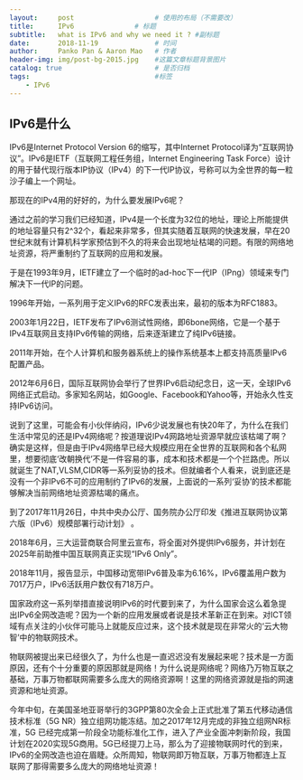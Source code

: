 ```yaml
---
layout:     post                    # 使用的布局（不需要改）
title:      IPv6               # 标题 
subtitle:   what is IPv6 and why we need it ? #副标题
date:       2018-11-19              # 时间
author:     Panko Pan & Aaron Mao   # 作者
header-img: img/post-bg-2015.jpg    #这篇文章标题背景图片
catalog: true                       # 是否归档
tags:                               #标签
    - IPv6
---
```


## IPv6是什么 
IPv6是Internet Protocol Version 6的缩写，其中Internet Protocol译为“互联网协议”。IPv6是IETF（互联网工程任务组，Internet Engineering Task Force）设计的用于替代现行版本IP协议（IPv4）的下一代IP协议，号称可以为全世界的每一粒沙子编上一个网址。
    
那现在的IPv4用的好好的，为什么要发展IPv6呢？
    
通过之前的学习我们已经知道，IPv4是一个长度为32位的地址，理论上所能提供的地址容量只有2^32个，看起来非常多，但其实随着互联网的快速发展，早在20世纪末就有计算机科学家预估到不久的将来会出现地址枯竭的问题。有限的网络地址资源，将严重制约了互联网的应用和发展。
    
于是在1993年9月，IETF建立了一个临时的ad-hoc下一代IP（IPng）领域来专门解决下一代IP的问题。
    
1996年开始，一系列用于定义IPv6的RFC发表出来，最初的版本为RFC1883。
    
2003年1月22日，IETF发布了IPv6测试性网络，即6bone网络，它是一个基于IPv4互联网且支持IPv6传输的网络，后来逐渐建立了纯IPv6链接。
    
2011年开始，在个人计算机和服务器系统上的操作系统基本上都支持高质量IPv6配置产品。
    
2012年6月6日，国际互联网协会举行了世界IPv6启动纪念日，这一天，全球IPv6网络正式启动。多家知名网站，如Google、Facebook和Yahoo等，开始永久性支持IPv6访问。
    
说到了这里，可能会有小伙伴纳闷，IPv6少说发展也有快20年了，为什么在我们生活中常见的还是IPv4网络呢？按道理说IPv4网路地址资源早就应该枯竭了啊？确实是这样，但是由于IPv4网络早已经大规模应用在全世界的互联网和各个私网里，想要彻底‘改朝换代’不是一件容易的事，成本和技术都是一个个拦路虎。所以就诞生了NAT,VLSM,CIDR等一系列妥协的技术。但就编者个人看来，说到底还是没有一个非IPv6不可的应用制约了IPv6的发展，上面说的一系列‘妥协’的技术都能够解决当前网络地址资源枯竭的痛点。
    
到了2017年11月26日，中共中央办公厅、国务院办公厅印发《推进互联网协议第六版（IPv6）规模部署行动计划》 。
    
2018年6月，三大运营商联合阿里云宣布，将全面对外提供IPv6服务，并计划在2025年前助推中国互联网真正实现“IPv6 Only”。
    
2018年11月，报告显示，中国移动宽带IPv6普及率为6.16%，IPv6覆盖用户数为7017万户，IPv6活跃用户数仅有718万户。
    
国家政府这一系列举措直接说明IPv6的时代要到来了，为什么国家会这么着急提出IPv6全网改造呢？因为一个新的应用发展或者说是技术革新正在到来。对ICT领域有点关注的小伙伴可能马上就能反应过来，这个技术就是现在非常火的‘云大物智’中的物联网技术。
    
物联网被提出来已经很久了，为什么也是一直迟迟没有发展起来呢？技术是一方面原因，还有个十分重要的原因那就是网络！为什么说是网络呢？网络乃万物互联之基础，万事万物都联网需要多么庞大的网络资源啊！这里的网络资源就是指的网速资源和地址资源。
    
今年中旬，在美国圣地亚哥举行的3GPP第80次全会上正式批准了第五代移动通信技术标准（5G NR）独立组网功能冻结。加之2017年12月完成的非独立组网NR标准，5G 已经完成第一阶段全功能标准化工作，进入了产业全面冲刺新阶段，我国计划在2020实现5G商用。5G已经提刀上马，那么为了迎接物联网时代的到来，IPv6的全网改造也迫在眉睫。众所周知，物联网即万物互联，万事万物都连上互联网了那得需要多么庞大的网络地址资源！


